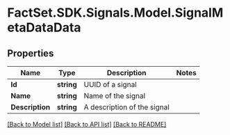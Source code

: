 # FactSet.SDK.Signals.Model.SignalMetaDataData

## Properties

Name | Type | Description | Notes
------------ | ------------- | ------------- | -------------
**Id** | **string** | UUID of a signal | 
**Name** | **string** | Name of the signal | 
**Description** | **string** | A description of the signal | 

[[Back to Model list]](../README.md#documentation-for-models) [[Back to API list]](../README.md#documentation-for-api-endpoints) [[Back to README]](../README.md)

